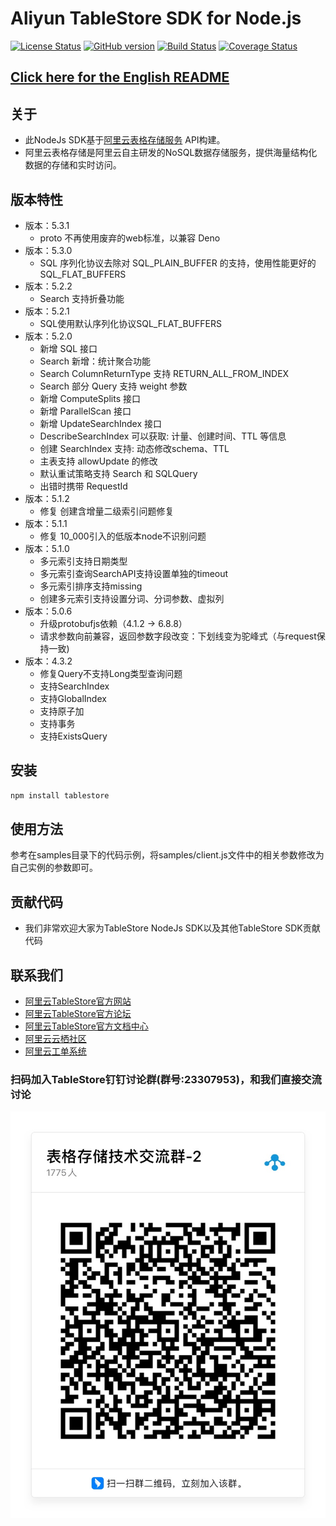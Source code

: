 # Aliyun TableStore SDK for Node.js

[![License Status](https://img.shields.io/badge/license-apache2-brightgreen.svg)](https://travis-ci.org/aliyun/aliyun-tablestore-nodejs-sdk)
[![GitHub version](https://badge.fury.io/gh/aliyun%2Faliyun-tablestore-nodejs-sdk.svg)](https://badge.fury.io/gh/aliyun%2Faliyun-tablestore-nodejs-sdk)
[![Build Status](https://travis-ci.org/aliyun/aliyun-tablestore-nodejs-sdk.svg?branch=master)](https://travis-ci.org/aliyun/aliyun-tablestore-nodejs-sdk)
[![Coverage Status](https://coveralls.io/repos/github/aliyun/aliyun-tablestore-nodejs-sdk/badge.svg?branch=master)](https://coveralls.io/github/aliyun/aliyun-tablestore-nodejs-sdk?branch=master)

## [Click here for the English README](README-EN.md)

## 关于
 - 此NodeJs SDK基于[阿里云表格存储服务](http://www.aliyun.com/product/ots/) API构建。
 - 阿里云表格存储是阿里云自主研发的NoSQL数据存储服务，提供海量结构化数据的存储和实时访问。
 

## 版本特性
- 版本：5.3.1
  - proto 不再使用废弃的web标准，以兼容 Deno
- 版本：5.3.0
  - SQL 序列化协议去除对 SQL_PLAIN_BUFFER 的支持，使用性能更好的 SQL_FLAT_BUFFERS
- 版本：5.2.2
  - Search 支持折叠功能
- 版本：5.2.1
  - SQL使用默认序列化协议SQL_FLAT_BUFFERS
- 版本：5.2.0
  - 新增 SQL 接口
  - Search 新增：统计聚合功能
  - Search ColumnReturnType 支持 RETURN_ALL_FROM_INDEX
  - Search 部分 Query 支持 weight 参数
  - 新增 ComputeSplits 接口
  - 新增 ParallelScan 接口
  - 新增 UpdateSearchIndex 接口
  - DescribeSearchIndex 可以获取: 计量、创建时间、TTL 等信息
  - 创建 SearchIndex 支持: 动态修改schema、TTL
  - 主表支持 allowUpdate 的修改
  - 默认重试策略支持 Search 和 SQLQuery
  - 出错时携带 RequestId
- 版本：5.1.2
  - 修复 创建含增量二级索引问题修复
- 版本：5.1.1
  - 修复 10_000引入的低版本node不识别问题
- 版本：5.1.0
  - 多元索引支持日期类型
  - 多元索引查询SearchAPI支持设置单独的timeout
  - 多元索引排序支持missing
  - 创建多元索引支持设置分词、分词参数、虚拟列
- 版本：5.0.6
   - 升级protobufjs依赖（4.1.2 -> 6.8.8）
   - 请求参数向前兼容，返回参数字段改变：下划线变为驼峰式（与request保持一致)
- 版本：4.3.2
  - 修复Query不支持Long类型查询问题
  - 支持SearchIndex
  - 支持GlobalIndex
  - 支持原子加
  - 支持事务
  - 支持ExistsQuery

## 安装

```sh
npm install tablestore
```

## 使用方法
参考在samples目录下的代码示例，将samples/client.js文件中的相关参数修改为自己实例的参数即可。

## 贡献代码
 - 我们非常欢迎大家为TableStore NodeJs SDK以及其他TableStore SDK贡献代码

## 联系我们
- [阿里云TableStore官方网站](http://www.aliyun.com/product/ots)
- [阿里云TableStore官方论坛](http://bbs.aliyun.com)
- [阿里云TableStore官方文档中心](https://help.aliyun.com/product/8315004_ots.html)
- [阿里云云栖社区](http://yq.aliyun.com)
- [阿里云工单系统](https://workorder.console.aliyun.com/#/ticket/createIndex)

### 扫码加入TableStore钉钉讨论群(群号:23307953)，和我们直接交流讨论
![Image text](img/QRCode.png)
